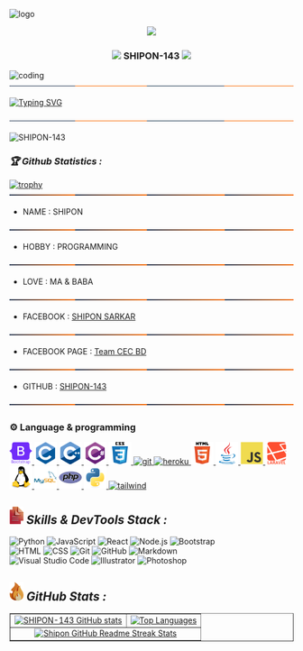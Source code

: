 ![logo](banner.jpg)
<p align="center"><img src="https://img.shields.io/badge/%20 BANGLADESH-SPAMMAR AND PROGRAMMER-green?colorA=%23ff0000&colorB=%23017e40&style=flat-square">
 
<h3 align="center">
  <img src="https://emoji.discord.st/emojis/768b108d-274f-4f44-a634-8477b16efce7.gif" width="25">
     SHIPON-143 
  <img src="https://emoji.discord.st/emojis/768b108d-274f-4f44-a634-8477b16efce7.gif" width="25">
</h3>
 
<img aling="right" alt="coding" width="400" src="https://media.licdn.com/dms/image/C4E12AQHhfpP2slLoXw/article-cover_image-shrink_600_2000/0/1578791251071?e=2147483647&v=beta&t=z0mDGgtn6FZAR_FAWN0lu2QP80ugvAfOnWcJ3acz7Rk">


<img align="center" alt="line" src="https://github.com/DalpatRathore/dalpatrathore/blob/main/assets/images/line-1.svg">
 
[![Typing SVG](https://readme-typing-svg.herokuapp.com?color=%23F70B10&size=27&lines=I+am+SHIPON+SARKAR;+Im+a+Bangladesh+simple+programmer+;Follow+my+github+account;Thanks+Everyon+Take+Love)](https://git.io/typing-svg)
 
</p>
 
<img align="center" alt="line" src="https://github.com/DalpatRathore/dalpatrathore/blob/main/assets/images/line-1.svg">
 
<p align="left"> <img src="https://komarev.com/ghpvc/?username=SHIPON-143&label=Profile%20views&color=eb4d3d&style=flat-square" alt="SHIPON-143" /> </p>
</i></b></h3>
 
<h3><b><i>🏆 Github Statistics :</i></b></h3>
<a href="https://github.com/SHIPON-143"><img title="trophy" src="https://github-profile-trophy.vercel.app/?username=SHIPON-143&theme=monokai"></a>
 
 
<img align="center" alt="line" src="https://github.com/DalpatRathore/dalpatrathore/blob/main/assets/images/line-2.svg">
 
- NAME : SHIPON
 
<img align="center" alt="line" src="https://github.com/DalpatRathore/dalpatrathore/blob/main/assets/images/line-2.svg">
 
- HOBBY : PROGRAMMING
 
<img align="center" alt="line" src="https://github.com/DalpatRathore/dalpatrathore/blob/main/assets/images/line-2.svg">
 
- LOVE : MA & BABA
 
<img align="center" alt="line" src="https://github.com/DalpatRathore/dalpatrathore/blob/main/assets/images/line-2.svg">
 
- FACEBOOK : [SHIPON SARKAR](https://www.facebook.com/mahin.hasan.404)
 
<img align="center" alt="line" src="https://github.com/DalpatRathore/dalpatrathore/blob/main/assets/images/line-2.svg">
 
- FACEBOOK PAGE : [Team CEC BD](https://www.facebook.com/profile.php?id=100085960149625)
 
<img align="center" alt="line" src="https://github.com/DalpatRathore/dalpatrathore/blob/main/assets/images/line-2.svg">
 
- GITHUB : [SHIPON-143](https://github.com/SHIPON-143)
 
<img align="center" alt="line" src="https://github.com/DalpatRathore/dalpatrathore/blob/main/assets/images/line-2.svg">
 
 
### ⚙️   Language & programming
 
<p align="left"> <a href="https://getbootstrap.com" target="_blank"> <img src="https://raw.githubusercontent.com/devicons/devicon/master/icons/bootstrap/bootstrap-plain-wordmark.svg" alt="bootstrap" width="40" height="40"/> </a> <a href="https://www.cprogramming.com/" target="_blank"> <img src="https://raw.githubusercontent.com/devicons/devicon/master/icons/c/c-original.svg" alt="c" width="40" height="40"/> </a> <a href="https://www.w3schools.com/cpp/" target="_blank"> <img src="https://raw.githubusercontent.com/devicons/devicon/master/icons/cplusplus/cplusplus-original.svg" alt="cplusplus" width="40" height="40"/> </a> <a href="https://www.w3schools.com/cs/" target="_blank"> <img src="https://raw.githubusercontent.com/devicons/devicon/master/icons/csharp/csharp-original.svg" alt="csharp" width="40" height="40"/> </a> <a href="https://www.w3schools.com/css/" target="_blank"> <img src="https://raw.githubusercontent.com/devicons/devicon/master/icons/css3/css3-original-wordmark.svg" alt="css3" width="40" height="40"/> </a> <a href="https://git-scm.com/" target="_blank"> <img src="https://www.vectorlogo.zone/logos/git-scm/git-scm-icon.svg" alt="git" width="40" height="40"/> </a> <a href="https://heroku.com" target="_blank"> <img src="https://www.vectorlogo.zone/logos/heroku/heroku-icon.svg" alt="heroku" width="40" height="40"/> </a> <a href="https://www.w3.org/html/" target="_blank"> <img src="https://raw.githubusercontent.com/devicons/devicon/master/icons/html5/html5-original-wordmark.svg" alt="html5" width="40" height="40"/> </a> <a href="https://www.java.com" target="_blank"> <img src="https://raw.githubusercontent.com/devicons/devicon/master/icons/java/java-original.svg" alt="java" width="40" height="40"/> </a> <a href="https://developer.mozilla.org/en-US/docs/Web/JavaScript" target="_blank"> <img src="https://raw.githubusercontent.com/devicons/devicon/master/icons/javascript/javascript-original.svg" alt="javascript" width="40" height="40"/> </a> <a href="https://laravel.com/" target="_blank"> <img src="https://raw.githubusercontent.com/devicons/devicon/master/icons/laravel/laravel-plain-wordmark.svg" alt="laravel" width="40" height="40"/> </a> <a href="https://www.linux.org/" target="_blank"> <img src="https://raw.githubusercontent.com/devicons/devicon/master/icons/linux/linux-original.svg" alt="linux" width="40" height="40"/> </a> <a href="https://www.mysql.com/" target="_blank"> <img src="https://raw.githubusercontent.com/devicons/devicon/master/icons/mysql/mysql-original-wordmark.svg" alt="mysql" width="40" height="40"/> </a> <a href="https://www.php.net" target="_blank"> <img src="https://raw.githubusercontent.com/devicons/devicon/master/icons/php/php-original.svg" alt="php" width="40" height="40"/> </a> <a href="https://www.python.org" target="_blank"> <img src="https://raw.githubusercontent.com/devicons/devicon/master/icons/python/python-original.svg" alt="python" width="40" height="40"/> </a> <a href="https://tailwindcss.com/" target="_blank"> <img src="https://www.vectorlogo.zone/logos/tailwindcss/tailwindcss-icon.svg" alt="tailwind" width="40" height="40"/> </a> </p>
 
<h2><img width="25" src="https://github.com/DalpatRathore/dalpatrathore/blob/main/assets/icons/icon-skills.png" /><i> Skills & DevTools Stack :</i></h2>
 
![Python](https://img.shields.io/badge/-Python-05122A?style=flat&logo=python) 
![JavaScript](https://img.shields.io/badge/-JavaScript-05122A?style=flat&logo=javascript) 
![React](https://img.shields.io/badge/-React-05122A?style=flat&logo=react) 
![Node.js](https://img.shields.io/badge/-Node.js-05122A?style=flat&logo=node.js) 
![Bootstrap](https://img.shields.io/badge/-Bootstrap-05122A?style=flat&logo=bootstrap&logoColor=563D7C)\
![HTML](https://img.shields.io/badge/-HTML-05122A?style=flat&logo=HTML5) 
![CSS](https://img.shields.io/badge/-CSS-05122A?style=flat&logo=CSS3&logoColor=1572B6) 
![Git](https://img.shields.io/badge/-Git-05122A?style=flat&logo=git) 
![GitHub](https://img.shields.io/badge/-GitHub-05122A?style=flat&logo=github) 
![Markdown](https://img.shields.io/badge/-Markdown-05122A?style=flat&logo=markdown)\
![Visual Studio Code](https://img.shields.io/badge/-Visual%20Studio%20Code-05122A?style=flat&logo=visual-studio-code&logoColor=007ACC) 
![Illustrator](https://img.shields.io/badge/-Illustrator-05122A?style=flat&logo=adobe-illustrator) 
![Photoshop](https://img.shields.io/badge/-Photoshop-05122A?style=flat&logo=adobe-photoshop) 
<h2> <img width="25" src="https://github.com/DalpatRathore/dalpatrathore/blob/main/assets/icons/icon-stats.png" /><i> GitHub Stats :</i></h2>
 
<table border="1">
  <tr>
    <td valign="top"><a href="https://github.com/SHIPON-143/github-readme-stats"> <img src="https://github-readme-stats.vercel.app/api?username=SHIPON-143&count_private=true&show_icons=true&icon_color=FFA500&title_color=f4791f&bg_color=0,03071e,0F2027,03071e&text_color=abcdef&border_radius=10" alt ="SHIPON-143 GitHub stats"/></td> </a>
    <td valign="top"> <a href="https://github.com/SHIPON-143/github-readme-stats"> <img src="https://github-readme-stats.vercel.app/api/top-langs/?username=SHIPON-143layout=compact&langs_count=10" alt ="Top Languages"/></td>
    </a>
  </tr>
   <tr>
    <td colspan="2" align="center"> <a href="https://git.io/streak-stats"> <img src="http://github-readme-streak-stats.herokuapp.com?user=SHIPON-143&hide_border=true&background=f6f8fa&stroke=001427&ring=e36414&fire=e36414&currStreakNum=03045e&sideNums=03045e&currStreakLabel=03045e&sideLabels=240046&dates=fb5607&date_format=j%20M%5B%20Y%5D" alt ="Shipon GitHub Readme Streak Stats"/> </a>  </td> 
    
  </tr>
</table>
<br>
 

